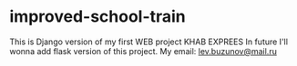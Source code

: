 # improved-school-train
This is Django version of my first WEB project KHAB EXPREES
In future I'll wonna add flask version of this project.
My email: lev.buzunov@mail.ru
